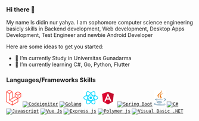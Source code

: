 ### Hi there 👋

My name Is didin nur yahya. I am sophomore computer science engineering basicly skills in Backend development, Web development, Desktop Apps Development, Test Engineer and newbie Android Developer

Here are some ideas to get you started:

- 🔭 I’m currently Study in Universitas Gunadarma 
- 🌱 I’m currently learning C#, Go, Python, Flutter


### Languages/Frameworks Skills

<code><a href="https://laravel.com"><img alt="Laravel" title="Laravel" src="https://github.com/Tiththa/tiththa/blob/master/icons/Laravel.png" height="42"></a></code>
<code><a href="https://codeigniter.com"><img alt="Codeigniter" title="Codeigniter" src="https://e7.pngegg.com/pngimages/508/424/png-clipart-logo-orange-s-a-codeigniter-logo-orange-sa-thumbnail.png" height="42"></a></code>
<code><a href="https://www.go.dev"><img alt="Golang" title="Golang" src="https://go.dev/blog/go-brand/Go-Logo/PNG/Go-Logo_Aqua.png" height="42"></a></code>
<code><a href="https://reactjs.org"><img alt="React" title="React" src="https://github.com/Tiththa/tiththa/blob/master/icons/React.png" height="42"></a></code>
<code><a href="https://angular.io"><img alt="Angular" title="Angular" src="https://github.com/Tiththa/tiththa/blob/master/icons/Angular.png" height="42"></a></code>
<code><a href="https://www.spring.io"><img alt="Spring Boot" title="Spring Boot" src="https://image.pngaaa.com/546/2459546-middle.png" height="42"></a></code>
<code><a href="https://www.java.com"><img alt="Java" title="Java" src="https://github.com/Tiththa/tiththa/blob/master/icons/Java.png" height="42"></a></code>
<code><a href="https://dotnet.microsoft.com/languages/csharp"><img alt="C#" title="C#" src="https://upload.wikimedia.org/wikipedia/commons/4/4f/Csharp_Logo.png" height="42"></a></code>
<code><a href="https://www.javascript.com/"><img alt="Javascript" title="Javascript" src="https://upload.wikimedia.org/wikipedia/commons/thumb/9/99/Unofficial_JavaScript_logo_2.svg/2048px-Unofficial_JavaScript_logo_2.svg.png" height="42"></a></code>
<code><a href="https://www.vuejs.org/"><img alt="Vue Js" title="Vue Js" src="https://img1.pngdownload.id/20180714/qek/kisspng-vue-js-javascript-library-github-freezing-point-5b498c7316d097.1167081515315467390935.jpg" height="42"></a></code>
<code><a href="https://www.expressjs.com/"><img alt="Express js" title="Express js" src="https://upload.wikimedia.org/wikipedia/commons/6/64/Expressjs.png" height="42"></a></code>
<code><a href="https://polymer-library.polymer-project.org/3.0/docs/devguide/feature-overview"><img alt="Polymer js" title="Polymer js" src="https://upload.wikimedia.org/wikipedia/commons/6/69/Polymer_Project_logo.png" height="42"></a></code>
<code><a href="https://docs.microsoft.com/en-us/dotnet/visual-basic/"><img alt="Visual Basic .NET" title="Visual Basic .NET" src="https://e7.pngegg.com/pngimages/968/851/png-clipart-microsoft-visual-studio-visual-basic-computer-software-net-framework-studio-purple-studio.png" height="42"></a></code>
